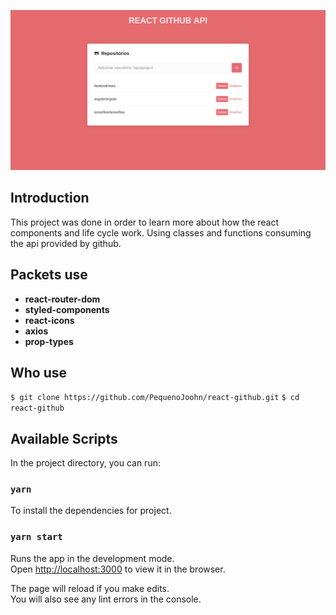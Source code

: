 ![Rain Image](./public/demo.png)

## Introduction

This project was done in order to learn more about how the react components and life cycle work. Using classes and functions consuming the api provided by github.

## Packets use

- **react-router-dom**
- **styled-components**
- **react-icons**
- **axios**
- **prop-types**

## Who use
```$ git clone https://github.com/PequenoJoohn/react-github.git```
```$ cd react-github```

## Available Scripts

In the project directory, you can run:

### `yarn`

To install the dependencies for project.

### `yarn start`

Runs the app in the development mode.<br />
Open [http://localhost:3000](http://localhost:3000) to view it in the browser.

The page will reload if you make edits.<br />
You will also see any lint errors in the console.

